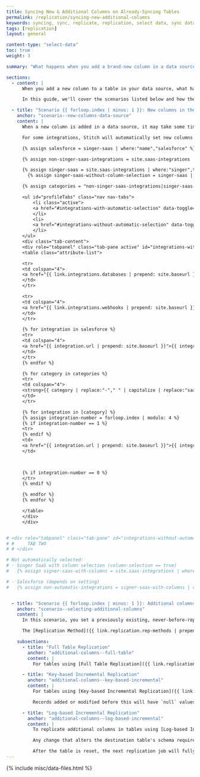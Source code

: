 ```yaml
---
title: Syncing New & Additional Columns on Already-Syncing Tables
permalink: /replication/syncing-new-additional-columns
keywords: syncing, sync, replicate, replication, select data, sync data, sync table, sync column, add new columns, sync new column, add additional columns
tags: [replication]
layout: general

content-type: "select-data"
toc: true
weight: 3

summary: "What happens when you add a brand-new column in a data source or you want to replicate additional columns on an already-replicating table? How will your row count be impacted? In this guide, we cover how Stitch handles new columns, what you can expect for existing rows, and how to backfill data."

sections:
  - content: |
      When you add a new column to a table in your data source, what happens in Stitch? What about replicating additional columns on already-replicating tables? Depending on the type of integration and the [Replication Method]({{ link.replication.rep-methods | prepend: site.baseurl }}) the table uses, there are a few possible outcomes.

      In this guide, we'll cover the scenarios listed below and how these factors impact replication.

  - title: "Scenario {{ forloop.index | minus: 1 }}: New columns in the data source"
    anchor: "scenario--new-columns-data-source"
    content: |
      When a new column is added in a data source, it may take some time before it is available in selection in Stitch. A replication job must first run, during which Stitch will perform a structure sync to detect the new column. The column will be available for selection after the job completes.  

      For some integrations, Stitch will automatically set new columns to replicate. Refer to the tabs below for more info.

      {% assign salesforce = singer-saas | where:"name","salesforce" %}

      {% assign non-singer-saas-integrations = site.saas-integrations | where:"singer",false | sort:"title" %}

      {% assign singer-saas = site.saas-integrations | where:"singer",true %}
        {% assign singer-saas-without-column-selection = singer-saas | where:"column-selection",false | sort:"title" %}

      {% assign categories = "non-singer-saas-integrations|singer-saas-without-column-selection" | split:"|" %}

      <ul id="profileTabs" class="nav nav-tabs">
          <li class="active">
          <a href="#integrations-with-automatic-selection" data-toggle="tab">Integrations with automatic selection</a>
          </li>
          <li>
          <a href="#integrations-without-automatic-selection" data-toggle="tab">Integrations without automatic selection</a>
          </li>
      </ul>
      <div class="tab-content">
      <div role="tabpanel" class="tab-pane active" id="integrations-with-automatic-selection">
      <table class="attribute-list">

      <tr>
      <td colspan="4">
      <a href="{{ link.integrations.databases | prepend: site.baseurl }}"><strong>All database integrations</strong></a>
      </td>
      </tr>

      <tr>
      <td colspan="4">
      <a href="{{ link.integrations.webhooks | prepend: site.baseurl }}"><strong>All webhook integrations</strong></a>
      </td>
      </tr>

      {% for integration in salesforce %}
      <tr>
      <td colspan="4">
      <a href="{{ integration.url | prepend: site.baseurl }}">{{ integration.display_name }}</a>
      </td>
      </tr>
      {% endfor %}

      {% for category in categories %}
      <tr>
      <td colspan="4">
      <strong>{{ category | replace:"-"," " | capitalize | replace:"saas","SaaS" | replace:"Non singer","Non-Singer" }}</strong>
      </td>
      </tr>

      {% for integration in [category] %}
      {% assign integration-number = forloop.index | modulo: 4 %}
      {% if integration-number == 1 %}
      <tr>
      {% endif %}
      <td>
      <a href="{{ integration.url | prepend: site.baseurl }}">{{ integration.title }}</a>
      </td>

      

      {% if integration-number == 0 %}
      </tr>
      {% endif %}

      {% endfor %}
      {% endfor %}

      </table>
      </div>
      </div>


# <div role="tabpanel" class="tab-pane" id="integrations-without-automatic-selection">
# #     TAB TWO
# # </div>

# Not automatically selected:
# - Singer SaaS with column selection (column-selection == true)
#   {% assign signer-saas-with-columns = site.saas-integrations | where_exp:"integration","integration.singer == true and integration.column-selection == true" %}

# - Salesforce (depends on setting)
#   {% assign non-automatic-integrations = signer-saas-with-columns | concat: salesforce | sort:"title" %}


  - title: "Scenario {{ forloop.index | minus: 1 }}: Additional columns in already-replicating tables" 
    anchor: "scenario--selecting-additional-columns"
    content: |
      In this scenario, you set a previously existing, never-before-replicated column to replicate in an already-replicating table. This column contains historical data for existing records.

      The [Replication Method]({{ link.replication.rep-methods | prepend: site.baseurl }}) the table uses determines how data for the additional column is replicated.

    subsections:
      - title: "Full Table Replication"
        anchor: "additional-columns--full-table"
        content: |
          For tables using [Full Table Replication]({{ link.replication.full-table | prepend: site.baseurl }}), data for the newly-selected column will be available for all records the next time a replication job for the table completes. This includes new and existing records.

      - title: "Key-based Incremental Replication"
        anchor: "additional-columns--key-based-incremental"
        content: |
          For tables using [Key-based Incremental Replication]({{ link.replication.key-based-incremental | prepend: site.baseurl }}), data for the newly-selected column will be available for records that are added or modified after last saved maximum Replication Key value for the table. If the integration supports [Loading Reports]({{ link.replication.loading-reports | prepend: site.baseurl }}), you can view this value in the integration's Loading Reports tab.

          Records added or modified before this will have `null` values in the newly selected column. To replicate historical data for the new column, you'll need to backfill the column by [resetting the table]({{ link.replication.reset-rep-keys | prepend: site.baseurl }}).

      - title: "Log-based Incremental Replication"
        anchor: "additional-columns--log-based-incremental"
        content: |
          To replicate additional columns in tables using [Log-based Incremental Replication]({{ link.replication.log-based-incremental | prepend: site.baseurl }}), you'll need to [reset the table]({{ link.replication.reset-rep-keys | prepend: site.baseurl }}).

          Any change that alters the destination table's schema requires a reset [to accommodate how Log-based Replication works]({{ link.replication.log-based-incremental | prepend: site.baseurl | append: "#limitation-3--structural-changes" }}).

          After the table is reset, the next replication job will fully re-replicate the table. Historical values for the column will be available for all records, and going forward, values for new and modified records will be replicated.
---
```

{% include misc/data-files.html %}